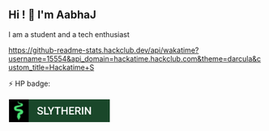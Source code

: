 ## Hi ! 👋 I'm AabhaJ
I am a student and a tech enthusiast

https://github-readme-stats.hackclub.dev/api/wakatime?username=15554&api_domain=hackatime.hackclub.com&theme=darcula&custom_title=Hackatime+S

<!--
**AabhaJahagirdar/AabhaJahagirdar** is a ✨ _special_ ✨ repository because its `README.md` (this file) appears on your GitHub profile.

Here are some ideas to get you started:

- 🔭 I’m currently working on ...
- 🌱 I’m currently learning ...
- 👯 I’m looking to collaborate on ...
- 🤔 I’m looking for help with ...
- 💬 Ask me about ...
- 📫 How to reach me: ...
- 😄 Pronouns: ...
- ⚡ Fun fact: ...
-->
⚡ HP badge: 
<br><br><img src="https://github.com/AabhaJahagirdar/HP-Sorting/blob/main/pics/slytherin_badge.gif" width="200px">
<!-- 
<br><br><img src="https://github.com/AabhaJahagirdar/HP-Sorting/blob/master/pics/slytherin_badge.gif" width="200px"> -->
